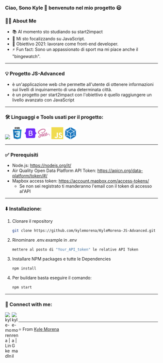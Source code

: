 ### Ciao, Sono Kyle 👋 benvenuto nel mio progetto 😃

### :technologist: About Me
- 📚 Al momento sto studiando su start2impact
- 🌱 Mi sto focalizzando su JavaScript.
- 🥅 Obiettivo 2021: lavorare come front-end developer.
- ⚡ Fun fact: Sono un appassionato di sport ma mi piace anche il "bingewatch".

---
### :bulb: Progetto JS-Advanced 
- è un'applicazione web che permette all'utente di ottenere informazioni sui livelli di inquinamento di una determinata città.
- è un progetto per start2impact con l'obiettivo è quello raggiungere un livello avanzato con JavaScript

---
### :hammer_and_wrench: Linguaggi e Tools usati per il progetto:
<code><img height="40" src="https://cdn.jsdelivr.net/npm/programming-languages-logos@0.0.3/src/html/html_128x128.png"></code>
<code><img height="40" src="https://raw.githubusercontent.com/devicons/devicon/master/icons/css3/css3-original-wordmark.svg"></code>
<code><img height="40" src="https://raw.githubusercontent.com/devicons/devicon/master/icons/bootstrap/bootstrap-plain.svg"></code>
<code><img height="40" src="https://raw.githubusercontent.com/devicons/devicon/master/icons/sass/sass-original.svg"></code>
<code><img height="40" src="https://raw.githubusercontent.com/devicons/devicon/master/icons/javascript/javascript-plain.svg"></code>
<code><img height="40" src="https://raw.githubusercontent.com/devicons/devicon/master/icons/webpack/webpack-plain.svg"></code>

---
### :white_check_mark: Prerequisiti
- Node.js: https://nodejs.org/it/
- Air Quality Open Data Platform API Token: https://aqicn.org/data-platform/token/#/
- Mapbox access token: https://account.mapbox.com/access-tokens/
   - Se non sei registrato ti manderanno l'email con il token di accesso al'API
   
---
### :arrow_down: Installazione:
1. Clonare il repository
   ```sh
   git clone https://github.com/kylemorena/KyleMorena-JS-Advanced.git
   ```
2. Rinominare .env.example in .env
   ```sh
   mettere al posto di "Your_API_token" le relative API Token
   ```
3. Installare NPM packages e tutte le Dependencies 
   ```sh
   npm install 
   ```
4. Per buildare basta eseguire il comando:
   ```sh
   npm start
   ```
   
---
### 🤝 Connect with me:

[<img align="left" alt="kyle-morena | LinkedIn" width="22px" src="https://cdn.jsdelivr.net/npm/simple-icons@v3/icons/linkedin.svg"/>][linkedin]

[<img align="left" alt="kyle-morena | Gmail" width="22px" src="https://cdn.jsdelivr.net/npm/simple-icons@v3/icons/gmail.svg"/>][gmail]

<br>

---


[linkedin]: https://www.linkedin.com/in/kyle-denver-morena-016721160/
[gmail]: https://mail.google.com/mail/u/0/?tab=um#inbox?compose=DmwnWrRnXVTlhMGndfgzgCvWlkMWjLSrwckLsqGpHktVNfBdkdrtsJptxblRJVNnCkPSCKJfFbPL

⭐️ From [Kyle Morena](https://github.com/kylemorena)

